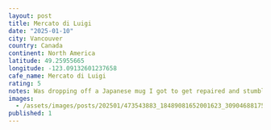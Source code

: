 ```yaml
---
layout: post
title: Mercato di Luigi
date: "2025-01-10"
city: Vancouver
country: Canada
continent: North America
latitude: 49.25955665
longitude: -123.09132601237658
cafe_name: Mercato di Luigi
rating: 5
notes: Was dropping off a Japanese mug I got to get repaired and stumbled across for an afternoon americano, must return for the pasta which looked unreal. #worldcoffeetour
images:
  - /assets/images/posts/202501/473543883_18489081652001623_3090468817512826369_n_18282350014223837.jpg
published: 1
---
```

